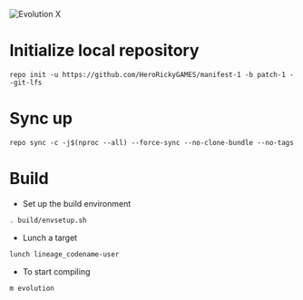 ![Evolution X](https://github.com/Evolution-X/manifest/raw/udc/Banner.png)

# Initialize local repository
```
repo init -u https://github.com/HeroRickyGAMES/manifest-1 -b patch-1 --git-lfs
```

# Sync up
```
repo sync -c -j$(nproc --all) --force-sync --no-clone-bundle --no-tags
```

# Build

- Set up the build environment
```bash
. build/envsetup.sh
```

- Lunch a target
```bash
lunch lineage_codename-user
```

- To start compiling
```bash
m evolution
```
